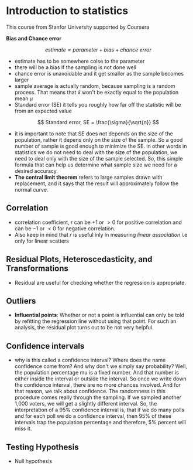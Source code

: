 # Introduction to statistics
This course from Stanfor University supported by Coursera

**Bias and Chance error**

$$
estimate  = parameter + bias + chance\ error
$$

- estimate has to be somewhere colse to the parameter
- there will be a bias if the sampling is not done well
- chance error is unavoidable and it get smaller as the sample becomes larger
- sample average is actually random, because sampling is a random process. That means that $\bar{x}$ won't be exactly equal to the population mean $\mu$
- Standard error (SE) it tells you roughly how far off the statistic will be from an expected value

$$
Standard error, SE = \frac{\sigma}{\sqrt{n}}
$$
- it is important to note that SE does not depends on the size of the population, rather it depens only on the size of the sample. So a good number of sample is good enough to minimize the SE. in other words in statistics we do not need to deal with the size of the population, we need to deal only with the size of the sample selected. So, this simple formula that can help us determine what sample size we need for a desired accuracy. 
- **The central limit theorem** refers to large samples drawn with replacement,
and it says that the result will approximately follow the normal curve.

## Correlation
- correlation coefficient, $r$ can be $+1$ or $>0$ for positive correlation and can be $-1$ or $<0$ for negative correlation.
- Also keep in mind that $r$ is useful inly in measuring *linear association* i.e only for linear scatters

## Residual Plots, Heteroscedasticity, and Transformations
- Residual are useful for checking whether the regression is appropriate. 

## Outliers
- **Influential points**: Whether or not a point is influential can only be told by refitting the regression line without using that point. For such an analysis, the residual plot turns out to be not very helpful.

## Confidence intervals
- why is this called a confidence interval? Where does the name confidence come from? And why don't we simply say probability? Well, the population percentage mu is a fixed number. And that number is either inside the interval or outside the interval. So once we write down the confidence interval, there are no more chances involved. And for that reason, we talk about confidence. The randomness in this procedure comes really through the sampling. If we sampled another 1,000 voters, we will get a slightly different interval. So, the interpretation of a 95% confidence interval is, that if we do many polls and for each poll we do a confidence interval, then 95% of these intervals trap the population percentage and therefore, 5% percent will miss it.

## Testing Hypothesis
- Null hypothesis
